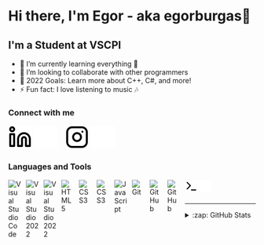 # Hi there, I'm Egor - aka egorburgas👋

## I'm a Student at VSCPI

- 🌱 I’m currently learning everything 🤣
- 👯 I’m looking to collaborate with other programmers
- 🥅 2022 Goals: Learn more about C++, C#, and more!
- ⚡ Fun fact: I love listening to music 🎶

### Connect with me

[![website](./img/linkedin-light.svg)](https://www.linkedin.com/in/egor-semenov-57715a230/)
[![website](./img/linkedin-dark.svg)](https://www.linkedin.com/in/egor-semenov-57715a230/)
&nbsp;&nbsp;
[![website](./img/instagram-light.svg)](https://www.instagram.com/egorburgas/)
[![website](./img/instagram-dark.svg)](https://www.instagram.com/egorburgas/)

### Languages and Tools

<img align="left" alt="Visual Studio Code" width="26px" src="https://cdn.jsdelivr.net/gh/devicons/devicon/icons/vscode/vscode-original.svg" style="padding-right:10px;"/>
<img align="left" alt="Visual Studio 2022" width="26px" src="https://upload.wikimedia.org/wikipedia/commons/thumb/5/59/Visual_Studio_Icon_2019.svg/1030px-Visual_Studio_Icon_2019.svg.png" style="padding-right:10px;" />

<img align="left" alt="Visual Studio 2022" width="26px" src="https://iconape.com/wp-content/files/jq/370698/svg/clion-logo-icon-png-svg.png" style="padding-right:10px;" />

<img align="left" alt="HTML5" width="26px" src="https://cdn.jsdelivr.net/gh/devicons/devicon/icons/html5/html5-original.svg" style="padding-right:10px;" />
<img align="left" alt="CSS3" width="26px" src="https://cdn.jsdelivr.net/gh/devicons/devicon/icons/css3/css3-original.svg" style="padding-right:10px;" />


<img align="left" alt="CSS3" width="26px" src="https://upload.wikimedia.org/wikipedia/commons/thumb/1/18/ISO_C%2B%2B_Logo.svg/1822px-ISO_C%2B%2B_Logo.svg.png" style="padding-right:10px;" />

<img align="left" alt="JavaScript" width="26px" src="https://cdn.jsdelivr.net/gh/devicons/devicon/icons/javascript/javascript-original.svg" style="padding-right:10px;" />

<img align="left" alt="Git" width="26px" src="https://cdn.jsdelivr.net/gh/devicons/devicon/icons/git/git-original.svg" style="padding-right:10px;" />
<img align="left" alt="GitHub" width="26px" src="https://user-images.githubusercontent.com/3369400/139447912-e0f43f33-6d9f-45f8-be46-2df5bbc91289.png" style="padding-right:10px;" />
<img align="left" alt="GitHub" width="26px" src="https://user-images.githubusercontent.com/3369400/139448065-39a229ba-4b06-434b-bc67-616e2ed80c8f.png" style="padding-right:10px;" />
<img align="left" alt="Terminal" width="26px" src="./img/terminal-light.svg" />
<img align="left" alt="Terminal" width="26px" src="./img/terminal-dark.svg" />

<br />
<br />

---

</details>

<details>
  <summary>:zap: GitHub Stats</summary>

  <img align="left" alt="EDSemenov19's GitHub Stats" src="https://github-readme-stats.vercel.app/api?username=EDSemenov19&show_icons=true&hide_border=false&title_color=ff652f&icon_color=FFE400&bg_color=09131B&text_color=ffffff&border_color=0c1a25" />

</details>
